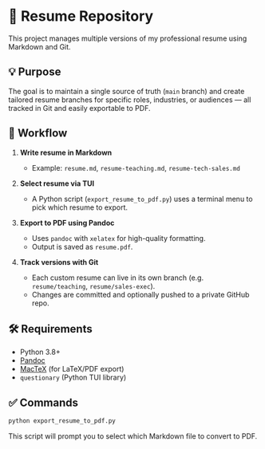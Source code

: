 


# 📄 Resume Repository

This project manages multiple versions of my professional resume using Markdown and Git.

## 💡 Purpose

The goal is to maintain a single source of truth (`main` branch) and create tailored resume branches for specific roles, industries, or audiences — all tracked in Git and easily exportable to PDF.

## 🚀 Workflow

1. **Write resume in Markdown**  
   - Example: `resume.md`, `resume-teaching.md`, `resume-tech-sales.md`

2. **Select resume via TUI**  
   - A Python script (`export_resume_to_pdf.py`) uses a terminal menu to pick which resume to export.

3. **Export to PDF using Pandoc**  
   - Uses `pandoc` with `xelatex` for high-quality formatting.
   - Output is saved as `resume.pdf`.

4. **Track versions with Git**  
   - Each custom resume can live in its own branch (e.g. `resume/teaching`, `resume/sales-exec`).
   - Changes are committed and optionally pushed to a private GitHub repo.

## 🛠 Requirements

- Python 3.8+
- [Pandoc](https://pandoc.org/)
- [MacTeX](https://tug.org/mactex/) (for LaTeX/PDF export)
- `questionary` (Python TUI library)

## ✅ Commands

```bash
python export_resume_to_pdf.py
```

This script will prompt you to select which Markdown file to convert to PDF.